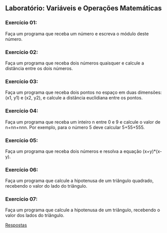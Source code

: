 ## Laboratório: Variáveis e Operações Matemáticas

### Exercício 01:

Faça um programa que receba um número e escreva o módulo deste número.


### Exercício 02:

Faça um programa que receba dois números quaisquer e calcule a distância entre os dois números.


### Exercício 03:

Faça um programa que receba dois pontos no espaço em duas dimensões: (x1, y1) e (x2, y2), e calcule a distância euclidiana entre os pontos.




### Exercício 04:

Faça um programa que receba um inteiro n entre 0 e 9 e calcule o valor de n+nn+nnn. Por exemplo, para o número 5 deve calcular 5+55+555.



### Exercício 05:

Faça um programa que receba dois números e resolva a equação (x+y)*(x-y).



### Exercício 06:

Faça um programa que calcule a hipotenusa de um triângulo quadrado, recebendo o valor do lado do triângulo.





### Exercício 07:

Faça um programa que calcule a hipotenusa de um triângulo, recebendo o valor dos lados do triângulo.




[Respostas](https://github.com/viniciusdenovaes/Unip222IPE/tree/master/lab02)

